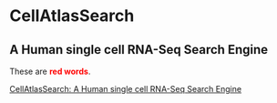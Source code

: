 # CellAtlasSearch
## A Human single cell RNA-Seq Search Engine

These are <b style='color:red'>red words</b>.

[CellAtlasSearch: A Human single cell RNA-Seq Search Engine](http://cellatlassearch.iiitd.edu.in/cellatlassearch/index.php)
